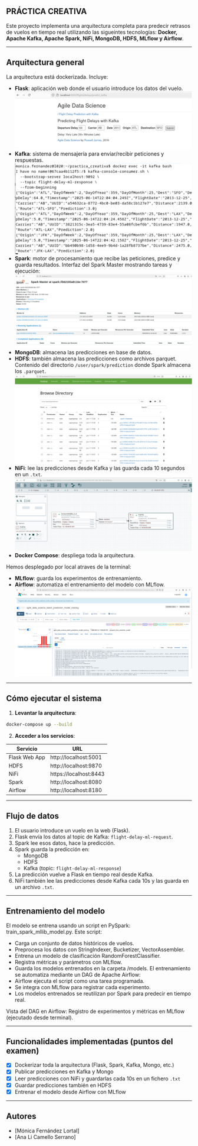 ## PRÁCTICA CREATIVA

Este proyecto implementa una arquitectura completa para predecir retrasos de vuelos en tiempo real utilizando las sigueintes tecnologías: 
 **Docker, Apache Kafka, Apache Spark, NiFi, MongoDB, HDFS, MLflow y Airflow**.

---

## Arquitectura general

La arquitectura está dockerizada. Incluye:

- **Flask**: aplicación web donde el usuario introduce los datos del vuelo.
  ![Flask](img/predictions.png)
- **Kafka**: sistema de mensajería para enviar/recibir peticiones y respuestas.
   ![Kafka](img/kafka.png)
- **Spark**: motor de procesamiento que recibe las peticiones, predice y guarda resultados. Interfaz del Spark Master mostrando tareas y ejecución:
  ![Spark](img/spark.png)
- **MongoDB**: almacena las predicciones en base de datos.
- **HDFS**: también almacena las predicciones como archivos parquet.
Contenido del directorio `/user/spark/prediction` donde Spark almacena los `.parquet`.
  ![HDFS](img/hdfs.png)
- **NiFi**: lee las predicciones desde Kafka y las guarda cada 10 segundos en un `.txt`.
  ![NiFi](img/nifi.png)
- **Docker Compose**: despliega toda la arquitectura.

Hemos desplegado por local atraves de la terminal:
- **MLflow**: guarda los experimentos de entrenamiento.
- **Airflow**: automatiza el entrenamiento del modelo con MLflow.
  ![Airflow](img/airflow.png)

---



## Cómo ejecutar el sistema

1. **Levantar la arquitectura**:

```bash
docker-compose up --build
```

2. **Acceder a los servicios**:

| Servicio     | URL                      |
|--------------|--------------------------|
| Flask Web App | http://localhost:5001    |
| HDFS         |  http://localhost:9870    |
| NiFi         | https://localhost:8443    |
| Spark        | http://localhost:8080     |
| Airflow      | http://localhost:8180     |

---

## Flujo de datos

1. El usuario introduce un vuelo en la web (Flask).
2. Flask envía los datos al topic de Kafka: `flight-delay-ml-request`.
3. Spark lee esos datos, hace la predicción.
4. Spark guarda la predicción en:
   - MongoDB
   - HDFS
   - Kafka (topic: `flight-delay-ml-response`)
5. La predicción vuelve a Flask en tiempo real desde Kafka.
6. NiFi también lee las predicciones desde Kafka cada 10s y las guarda en un archivo `.txt`.

---

## Entrenamiento del modelo

El modelo se entrena usando un script en PySpark: train_spark_mllib_model.py. Este script:
- Carga un conjunto de datos históricos de vuelos.
- Preprocesa los datos con StringIndexer, Bucketizer, VectorAssembler.
- Entrena un modelo de clasificación RandomForestClassifier.
- Registra métricas y parámetros con MLflow.
- Guarda los modelos entrenados en la carpeta /models.
El entrenamiento se automatiza mediante un DAG de Apache Airflow:
- Airflow ejecuta el script como una tarea programada.
- Se integra con MLflow para registrar cada experimento.
- Los modelos entrenados se reutilizan por Spark para predecir en tiempo real.

Vista del DAG en Airflow:
Registro de experimentos y métricas en MLflow (ejecutado desde terminal).

---

## Funcionalidades implementadas (puntos del examen)

- [x] Dockerizar toda la arquitectura (Flask, Spark, Kafka, Mongo, etc.)
- [x] Publicar predicciones en Kafka y Mongo
- [x] Leer predicciones con NiFi y guardarlas cada 10s en un fichero `.txt`
- [x] Guardar predicciones también en HDFS
- [x] Entrenar el modelo desde Airflow con MLflow

---

## Autores

- [Mónica Fernández Lortal]  
- [Ana Li Camello Serrano]
